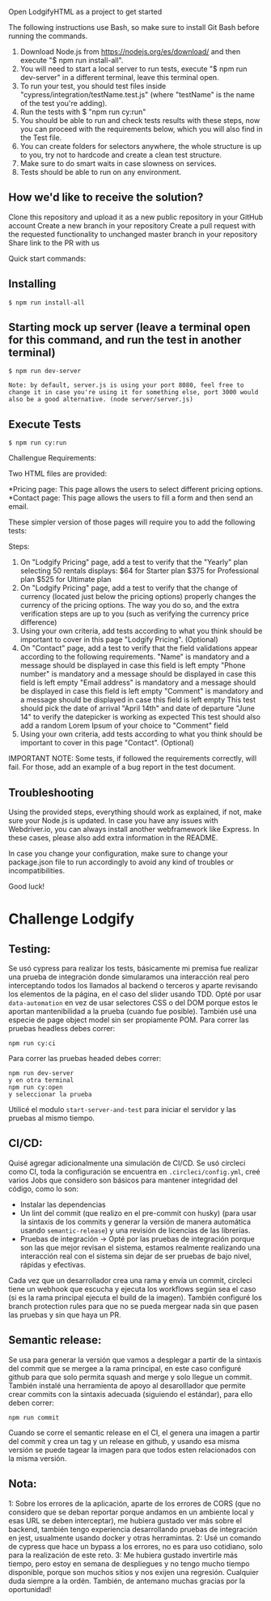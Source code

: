 Open LodgifyHTML as a project to get started

The following instructions use Bash, so make sure to install Git Bash before running the commands.

1. Download Node.js from https://nodejs.org/es/download/ and then execute "$ npm run install-all". 
2. You will need to start a local server to run tests, execute "$ npm run dev-server" in a different terminal, leave this terminal open.
3. To run your test, you should test files inside "cypress/integration/testName.test.js" (where "testName" is the name of the test you're adding).
4. Run the tests with $ "npm run cy:run"
5. You should be able to run and check tests results with these steps, now you can proceed with the requirements below, which you will also find in the Test file.
6. You can create folders for selectors anywhere, the whole structure is up to you, try not to hardcode and create a clean test structure.
7. Make sure to do smart waits in case slowness on services.
8. Tests should be able to run on any environment.

## How we'd like to receive the solution?

Clone this repository and upload it as a new public repository in your GitHub account
Create a new branch in your repository
Create a pull request with the requested functionality to unchanged master branch in your repository
Share link to the PR with us

Quick start commands:
## Installing
```
$ npm run install-all
```
## Starting mock up server (leave a terminal open for this command, and run the test in another terminal)
```
$ npm run dev-server

Note: by default, server.js is using your port 8080, feel free to change it in case you're using it for something else, port 3000 would also be a good alternative. (node server/server.js)
```
## Execute Tests
```
$ npm run cy:run
```

Challengue Requirements:

Two HTML files are provided:

*Pricing page: This page allows the users to select different pricing options.
*Contact page: This page allows the users to fill a form and then send an email.

These simpler version of those pages will require you to add the following tests:

Steps:

1. On "Lodgify Pricing" page, add a test to verify that the "Yearly" plan selecting 50 rentals displays: 
   $64 for Starter plan
   $375 for Professional plan
   $525 for Ultimate plan
2. On "Lodgify Pricing" page, add a test to verify that the change of currency (located just below the pricing options) properly changes the currency of the pricing options. 
   The way you do so, and the extra verification steps are up to you (such as verifying the currency price difference)
3. Using your own criteria, add tests according to what you think should be important to cover in this page "Lodgify Pricing". (Optional)
4. On "Contact" page, add a test to verify that the field validations appear according to the following requirements. 
   "Name" is mandatory and a message should be displayed in case this field is left empty
   "Phone number" is mandatory and a message should be displayed in case this field is left empty
   "Email address" is mandatory and a message should be displayed in case this field is left empty
   "Comment" is mandatory and a message should be displayed in case this field is left empty
   This test should pick the date of arrival "April 14th" and date of departure "June 14" to verify the datepicker is working as expected
   This test should also add a random Lorem Ipsum of your choice to "Comment" field
5. Using your own criteria, add tests according to what you think should be important to cover in this page "Contact". (Optional)


IMPORTANT NOTE: Some tests, if followed the requirements correctly, will fail. For those, add an example of a bug report in the test document. 


## Troubleshooting

Using the provided steps, everything should work as explained, if not, make sure your Node.js is updated. In case you have any issues with Webdriver.io, you can always install another webframework like Express. In these cases, please also add extra information in the README. 

In case you change your configuration, make sure to change your package.json file to run accordingly to avoid any kind of troubles or incompatibilities.

Good luck!

# Challenge Lodgify
## Testing:
Se usó cypress para realizar los tests, básicamente mi premisa fue realizar una prueba de integración donde simularamos una interacción real pero interceptando todos los llamados al backend o terceros y aparte revisando los elementos de la página, en el caso del slider usando TDD. Opté por usar `data-automation` en vez de usar selectores CSS o del DOM porque estos le aportan mantenibilidad a la prueba (cuando fue posible). También usé una especie de page object model sin ser propiamente POM.
Para correr las pruebas headless debes correr:
```
npm run cy:ci
```
Para correr las pruebas headed debes correr:
```
npm run dev-server
y en otra terminal
npm run cy:open
y seleccionar la prueba
```

Utilicé el modulo `start-server-and-test` para iniciar el servidor y las pruebas al mismo tiempo.
## CI/CD:
Quisé agregar adicionalmente una simulación de CI/CD.
Se usó circleci como CI, toda la configuración se encuentra en `.circleci/config.yml`, creé varios Jobs que considero son básicos para mantener integridad del código, como lo son:
- Instalar las dependencias
- Un lint del commit (que realizo en el pre-commit con husky) (para usar la sintaxis de los commits y generar la versión de manera automática usando `semantic-release`) y una revisión de licencias de las librerías.
- Pruebas de integración -> Opté por las pruebas de integración porque son las que mejor revisan el sistema, estamos realmente realizando una interacción real con el sistema sin dejar de ser pruebas de bajo nivel, rápidas y efectivas.

Cada vez que un desarrollador crea una rama y envía un commit, circleci tiene un webhook que escucha y ejecuta los workflows según sea el caso (si es la rama principal ejecuta el build de la imagen).
También configuré los branch protection rules para que no se pueda mergear nada sin que pasen las pruebas y sin que haya un PR.

## Semantic release:
Se usa para generar la versión que vamos a desplegar a partir de la sintaxis del commit que se mergee a la rama principal, en este caso configuré github para que solo permita squash and merge y solo llegue un commit. También instalé una herramienta de apoyo al desarolllador que permite crear commits con la sintaxis adecuada (siguiendo el estándar), para ello deben correr:
```
npm run commit
```
Cuando se corre el semantic release en el CI, el genera una imagen a partir del commit y crea un tag y un release en github, y usando esa misma versión se puede tagear la imagen para que todos esten relacionados con la misma versión.

## Nota:
1: Sobre los errores de la aplicación, aparte de los errores de CORS (que no considero que se deban reportar porque andamos en un ambiente local y esas URL se deben interceptar), me hubiera gustado ver más sobre el backend, también tengo experiencia desarrollando pruebas de integración en jest, usualmente usando docker y otras herramintas.
2: Usé un comando de cypress que hace un bypass a los errores, no es para uso cotidiano, solo para la realización de este reto.
3: Me hubiera gustado invertirle más tiempo, pero estoy en semana de despliegues y no tengo mucho tiempo disponible, porque son muchos sitios y nos exijen una regresión. Cualquier duda siempre a la ordén. También, de antemano muchas gracias por la oportunidad!
